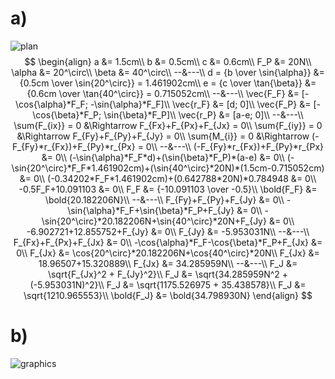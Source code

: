 # a)

![plan](F:\Docs\CTU\b201\Biomechanics\10\plan.png)
$$
\begin{align}
a &= 1.5cm\\
b &= 0.5cm\\
c &= 0.6cm\\
F_P &= 20N\\
\alpha &= 20^\circ\\
\beta &= 40^\circ\\
--&---\\
d = {b \over \sin{\alpha}} &= {0.5cm \over \sin{20^\circ}} = 1.461902cm\\
e = {c \over \tan{\beta}} &= {0.6cm \over \tan{40^\circ}} = 0.715052cm\\
--&---\\
\vec{F_F} &= [-\cos{\alpha}*F_F; -\sin{\alpha}*F_F]\\
\vec{r_F} &= [d; 0]\\
\vec{F_P} &= [-\cos{\beta}*F_P; \sin{\beta}*F_P]\\
\vec{r_P} &= [a-e; 0]\\
--&---\\
\sum{F_{ix}} = 0 &\Rightarrow F_{Fx}+F_{Px}+F_{Jx} = 0\\
\sum{F_{iy}} = 0 &\Rightarrow F_{Fy}+F_{Py}+F_{Jy} = 0\\
\sum{M_{i}} = 0 &\Rightarrow (-F_{Fy}*r_{Fx})+F_{Py}*r_{Px} = 0\\
--&---\\
(-F_{Fy}*r_{Fx})+F_{Py}*r_{Px} &= 0\\
(-\sin{\alpha}*F_F*d)+(\sin{\beta}*F_P)*(a-e) &= 0\\
(-\sin{20^\circ}*F_F*1.461902cm)+(\sin{40^\circ}*20N)*(1.5cm-0.715052cm) &= 0\\
(-0.34202*F_F*1.461902cm)+(0.642788*20N)*0.784948 &= 0\\
-0.5F_F+10.091103 &= 0\\
F_F &= {-10.091103 \over -0.5}\\
\bold{F_F} &= \bold{20.182206N}\\
--&---\\
F_{Fy}+F_{Py}+F_{Jy} &= 0\\
-\sin{\alpha}*F_F+\sin{\beta}*F_P+F_{Jy} &= 0\\
-\sin{20^\circ}*20.182206N+\sin{40^\circ}*20N+F_{Jy} &= 0\\
-6.902721+12.855752+F_{Jy} &= 0\\
F_{Jy} &= -5.953031N\\
--&---\\
F_{Fx}+F_{Px}+F_{Jx} &= 0\\
-\cos{\alpha}*F_F-\cos{\beta}*F_P+F_{Jx} &= 0\\
F_{Jx} &= \cos{20^\circ}*20.182206N+\cos{40^\circ}*20N\\
F_{Jx} &= 18.96507+15.320889\\
F_{Jx} &= 34.285959N\\
--&---\\
F_J &= \sqrt{F_{Jx}^2 + F_{Jy}^2}\\
F_J &= \sqrt{34.285959N^2 + (-5.953031N)^2}\\
F_J &= \sqrt{1175.526975 + 35.438578}\\
F_J &= \sqrt{1210.965553}\\
\bold{F_J} &= \bold{34.798930N}
\end{align}
$$

# b)

![graphics](F:\Docs\CTU\b201\Biomechanics\10\graphics.png)